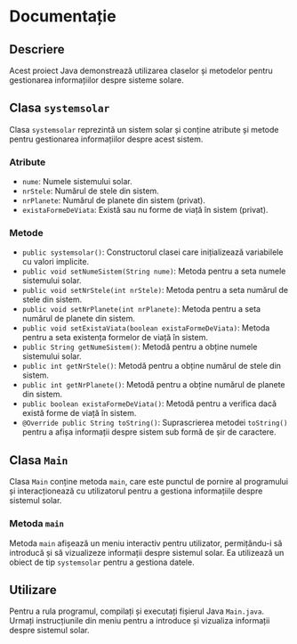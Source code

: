 # Documentație

## Descriere

Acest proiect Java demonstrează utilizarea claselor și metodelor pentru gestionarea informațiilor despre sisteme solare.

## Clasa `systemsolar`

Clasa `systemsolar` reprezintă un sistem solar și conține atribute și metode pentru gestionarea informațiilor despre acest sistem.

### Atribute

- `nume`: Numele sistemului solar.
- `nrStele`: Numărul de stele din sistem.
- `nrPlanete`: Numărul de planete din sistem (privat).
- `existaFormeDeViata`: Există sau nu forme de viață în sistem (privat).

### Metode

- `public systemsolar()`: Constructorul clasei care inițializează variabilele cu valori implicite.
- `public void setNumeSistem(String nume)`: Metoda pentru a seta numele sistemului solar.
- `public void setNrStele(int nrStele)`: Metoda pentru a seta numărul de stele din sistem.
- `public void setNrPlanete(int nrPlanete)`: Metoda pentru a seta numărul de planete din sistem.
- `public void setExistaViata(boolean existaFormeDeViata)`: Metoda pentru a seta existența formelor de viață în sistem.
- `public String getNumeSistem()`: Metodă pentru a obține numele sistemului solar.
- `public int getNrStele()`: Metodă pentru a obține numărul de stele din sistem.
- `public int getNrPlanete()`: Metodă pentru a obține numărul de planete din sistem.
- `public boolean existaFormeDeViata()`: Metodă pentru a verifica dacă există forme de viață în sistem.
- `@Override public String toString()`: Suprascrierea metodei `toString()` pentru a afișa informații despre sistem sub formă de șir de caractere.

## Clasa `Main`

Clasa `Main` conține metoda `main`, care este punctul de pornire al programului și interacționează cu utilizatorul pentru a gestiona informațiile despre sistemul solar.

### Metoda `main`

Metoda `main` afișează un meniu interactiv pentru utilizator, permițându-i să introducă și să vizualizeze informații despre sistemul solar. Ea utilizează un obiect de tip `systemsolar` pentru a gestiona datele.

## Utilizare

Pentru a rula programul, compilați și executați fișierul Java `Main.java`. Urmați instrucțiunile din meniu pentru a introduce și vizualiza informații despre sistemul solar.

